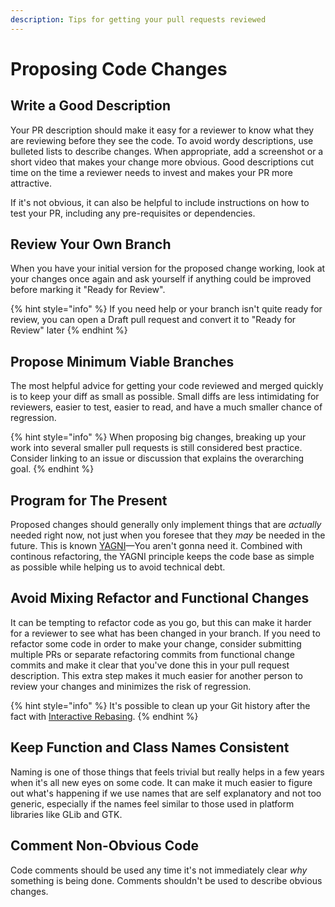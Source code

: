 ```yaml
---
description: Tips for getting your pull requests reviewed
---
```


# Proposing Code Changes

## Write a Good Description

Your PR description should make it easy for a reviewer to know what they are reviewing before they see the code. To avoid wordy descriptions, use bulleted lists to describe changes. When appropriate, add a screenshot or a short video that makes your change more obvious. Good descriptions cut time on the time a reviewer needs to invest and makes your PR more attractive.

If it's not obvious, it can also be helpful to include instructions on how to test your PR, including any pre-requisites or dependencies.

## Review Your Own Branch

When you have your initial version for the proposed change working, look at your changes once again and ask yourself if anything could be improved before marking it "Ready for Review".

{% hint style="info" %}
If you need help or your branch isn't quite ready for review, you can open a Draft pull request and convert it to "Ready for Review" later
{% endhint %}

## Propose Minimum Viable Branches

The most helpful advice for getting your code reviewed and merged quickly is to keep your diff as small as possible. Small diffs are less intimidating for reviewers, easier to test, easier to read, and have a much smaller chance of regression.

{% hint style="info" %}
When proposing big changes, breaking up your work into several smaller pull requests is still considered best practice. Consider linking to an issue or discussion that explains the overarching goal.
{% endhint %}

## Program for The Present

Proposed changes should generally only implement things that are _actually_ needed right now, not just when you foresee that they _may_ be needed in the future. This is known [YAGNI](https://en.wikipedia.org/wiki/You_aren%27t_gonna_need_it)—You aren't gonna need it. Combined with continous refactoring, the YAGNI principle keeps the code base as simple as possible while helping us to avoid technical debt.

## Avoid Mixing Refactor and Functional Changes

It can be tempting to refactor code as you go, but this can make it harder for a reviewer to see what has been changed in your branch. If you need to refactor some code in order to make your change, consider submitting multiple PRs or separate refactoring commits from functional change commits and make it clear that you've done this in your pull request description. This extra step makes it much easier for another person to review your changes and minimizes the risk of regression.

{% hint style="info" %}
It's possible to clean up your Git history after the fact with [Interactive Rebasing](https://git-scm.com/book/en/v2/Git-Tools-Rewriting-History).
{% endhint %}

## Keep Function and Class Names Consistent

Naming is one of those things that feels trivial but really helps in a few years when it's all new eyes on some code. It can make it much easier to figure out what's happening if we use names that are self explanatory and not too generic, especially if the names feel similar to those used in platform libraries like GLib and GTK.

## Comment Non-Obvious Code

Code comments should be used any time it's not immediately clear _why_ something is being done. Comments shouldn't be used to describe obvious changes.

